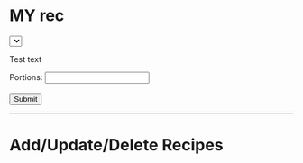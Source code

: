 
<div>
  <h1>MY rec</h1>
  <select id="recipiesDropDown">
  </select>
  <div id="recipeDisplay">
    <p>Test text</p>
  </div>
  <div>
    <form id = "submitPortions" >
      <label for="portions">Portions:</label>
      <input type="text" id="portions" name="portions"><br><br>
      <input type="submit" value="Submit">
    </form>
  </div>
  
  <div id = 'measurements'/>
  
</div>
<hr/>
<div id="createrec">
<h1>Add/Update/Delete Recipes</h1>
</div>

<script>
  let rec = null;

function get_food(){
    
  // const url = "http://172.18.185.251:8086/api/jpFood";
  const url = "http://localhost:8086/api/jpFood/" // (NOT WORKING; needs a fix)

  // prepare fetch GET options
  const options = {
    method: 'GET', // *GET, POST, PUT, DELETE, etc.
    mode: 'cors', // no-cors, *cors, same-origin
    cache: 'default', // *default, no-cache, reload, force-cache, only-if-cached
    credentials: 'omit', // include, *same-origin, omit
    headers: {
      'Content-Type': 'application/json'
      // 'Content-Type': 'application/x-www-form-urlencoded',
    },
  };
     
    // prepare HTML search result container for new output
    //const resultContainer = document.getElementById("foodtable");
    const recipiesDropDown = document.getElementById("recipiesDropDown");
    const form = document.getElementById('submitPortions');
    form.addEventListener('submit', onPortionSubmit);
    const measurements = document.getElementById("measurements");
    
    //Async fetch API call to the database to create a new user
    fetch(url, options).then(response => {

        // response contains valid result
        response.json().then(data => {
            console.log('all food ', data);
            //add a table row for the new/created userId
            const tr = document.createElement("tr");
            for (let key in data) {
                 console.log (data[key].name);
                
            }
            for (let key in data) {
              let option = document.createElement("option");
              option.setAttribute('value', data[key].name);
              let optionText = document.createTextNode(data[key].name);
              option.appendChild(optionText);
              recipiesDropDown.appendChild(option);
              }
              recipiesDropDown.addEventListener("change", e => {
                console.log(e.target.value);
                 rec = filterByString(data, e.target.value);
                const recipeDesc = document.getElementById("recipeDisplay");
                recipeDesc.innerHTML = rec.directions;
                console.log ('Test ', rec);
                })
            
            //append the DOM row to the table
            // table.appendChild(tr);
        })
    })
}
function onPortionSubmit(e) {
  console.log(e.target.elements.portions.value);
  const portions = e.target.elements.portions.value ?? 1;
  e.preventDefault();
  
  if (rec != null)  {
    measurements.innerHTML = "Work in Progress, add measurements from backend for " + portions + rec.name;

  }

}
function filterByString(data, s) {
   return data.filter(e => e.name.includes(s) )[0]
  }
get_food()
</script>

